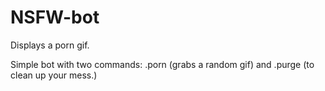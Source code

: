 # NSFW-bot
Displays a porn gif.

Simple bot with two commands: .porn (grabs a random gif) and .purge (to clean up your mess.)

